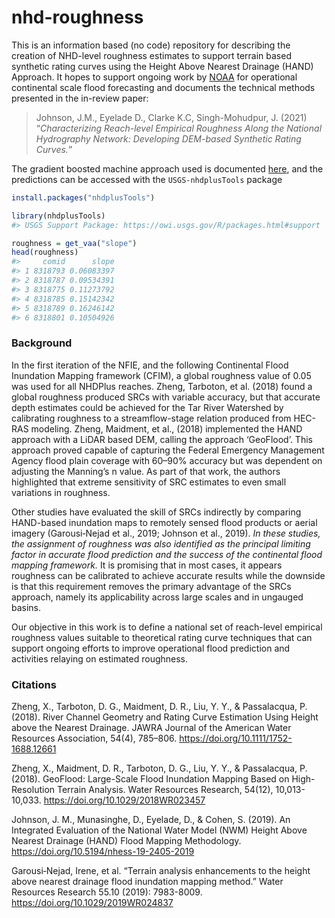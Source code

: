 
<!-- README.md is generated from README.Rmd. Please edit that file -->

# nhd-roughness

<!-- badges: start -->
<!-- badges: end -->

This is an information based (no code) repository for describing the
creation of NHD-level roughness estimates to support terrain based
synthetic rating curves using the Height Above Nearest Drainage (HAND)
Approach. It hopes to support ongoing work by
[NOAA](https://github.com/NOAA-OWP/cahaba) for operational continental
scale flood forecasting and documents the technical methods presented in
the in-review paper:

> Johnson, J.M., Eyelade D., Clarke K.C, Singh-Mohudpur, J. (2021)
> “*Characterizing Reach-level Empirical Roughness Along the National
> Hydrography Network: Developing DEM-based Synthetic Rating Curves.*”

The gradient boosted machine approach used is documented
[here](https://mikejohnson51.github.io/nhd-roughness/GBM-final.html),
and the predictions can be accessed with the `USGS-nhdplusTools` package

``` r
install.packages("nhdplusTools")
```

``` r
library(nhdplusTools)
#> USGS Support Package: https://owi.usgs.gov/R/packages.html#support

roughness = get_vaa("slope")
head(roughness)
#>     comid      slope
#> 1 8318793 0.06083397
#> 2 8318787 0.09534391
#> 3 8318775 0.11273792
#> 4 8318785 0.15142342
#> 5 8318789 0.16246142
#> 6 8318801 0.10504926
```

### Background

In the first iteration of the NFIE, and the following Continental Flood
Inundation Mapping framework (CFIM), a global roughness value of 0.05
was used for all NHDPlus reaches. Zheng, Tarboton, et al. (2018) found a
global roughness produced SRCs with variable accuracy, but that accurate
depth estimates could be achieved for the Tar River Watershed by
calibrating roughness to a streamflow-stage relation produced from
HEC-RAS modeling. Zheng, Maidment, et al., (2018) implemented the HAND
approach with a LiDAR based DEM, calling the approach ‘GeoFlood’. This
approach proved capable of capturing the Federal Emergency Management
Agency flood plain coverage with 60–90% accuracy but was dependent on
adjusting the Manning’s n value. As part of that work, the authors
highlighted that extreme sensitivity of SRC estimates to even small
variations in roughness.

Other studies have evaluated the skill of SRCs indirectly by comparing
HAND-based inundation maps to remotely sensed flood products or aerial
imagery (Garousi‐Nejad et al., 2019; Johnson et al., 2019). *In these
studies, the assignment of roughness was also identified as the
principal limiting factor in accurate flood prediction and the success
of the continental flood mapping framework.* It is promising that in
most cases, it appears roughness can be calibrated to achieve accurate
results while the downside is that this requirement removes the primary
advantage of the SRCs approach, namely its applicability across large
scales and in ungauged basins.

Our objective in this work is to define a national set of reach-level
empirical roughness values suitable to theoretical rating curve
techniques that can support ongoing efforts to improve operational flood
prediction and activities relaying on estimated roughness.

### Citations

Zheng, X., Tarboton, D. G., Maidment, D. R., Liu, Y. Y., & Passalacqua,
P. (2018). River Channel Geometry and Rating Curve Estimation Using
Height above the Nearest Drainage. JAWRA Journal of the American Water
Resources Association, 54(4), 785–806.
<https://doi.org/10.1111/1752-1688.12661>

Zheng, X., Maidment, D. R., Tarboton, D. G., Liu, Y. Y., & Passalacqua,
P. (2018). GeoFlood: Large-Scale Flood Inundation Mapping Based on
High-Resolution Terrain Analysis. Water Resources Research, 54(12),
10,013-10,033. <https://doi.org/10.1029/2018WR023457>

Johnson, J. M., Munasinghe, D., Eyelade, D., & Cohen, S. (2019). An
Integrated Evaluation of the National Water Model (NWM) Height Above
Nearest Drainage (HAND) Flood Mapping Methodology.
<https://doi.org/10.5194/nhess-19-2405-2019>

Garousi‐Nejad, Irene, et al. “Terrain analysis enhancements to the
height above nearest drainage flood inundation mapping method.” Water
Resources Research 55.10 (2019): 7983-8009.
<https://doi.org/10.1029/2019WR024837>
